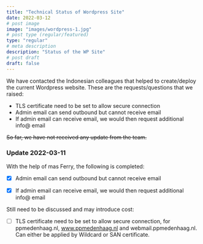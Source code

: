 ```yaml
---
title: "Technical Status of Wordpress Site"
date: 2022-03-12
# post image
image: "images/wordpress-1.jpg"
# post type (regular/featured)
type: "regular"
# meta description
description: "Status of the WP Site"
# post draft
draft: false
---
```


We have contacted the Indonesian colleagues that helped to create/deploy the current Wordpress website.
These are the requests/questions that we raised:
* TLS certificate need to be set to allow secure connection
* Admin email can send outbound but cannot receive email
* If admin email can receive email, we would then request additional info@ email

~~So far, we have not received any update from the team.~~

### Update 2022-03-11
With the help of mas Ferry, the following is completed:
- [x] Admin email can send outbound but cannot receive email
- [x] If admin email can receive email, we would then request additional info@ email


Still need to be discussed and may introduce cost:
- [ ] TLS certificate need to be set to allow secure connection, for ppmedenhaag.nl, www.ppmedenhaag.nl and webmail.ppmedenhaag.nl. Can either be applied by Wildcard or SAN certificate.
